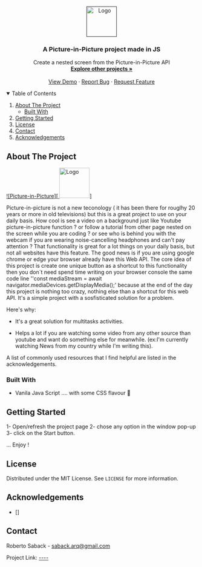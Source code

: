
<!-- PROJECT LOGO -->
<br />
<p align="center">
  <a href="">
    <img src="" alt="Logo" width="80" height="80">
  </a>

  <h3 align="center">A Picture-in-Picture project made in JS</h3>

  <p align="center">
   Create a nested screen from the Picture-in-Picture API
    <br />
    <a href="https://github.com/RobertoSaback"><strong>Explore other projects »</strong></a>
    <br />
    <br />
    <a href="">View Demo</a>
    ·
    <a href="https://github.com/robertosaback/Video-Player-Component/issues">Report Bug</a>
    ·
    <a href="https://github.com/robertosaback/Video-Player-Component/issues">Request Feature</a>
  </p>
</p>



<!-- TABLE OF CONTENTS -->
<details open="open">
  <summary>Table of Contents</summary>
  <ol>
    <li>
      <a href="#about-the-project">About The Project</a>
      <ul>
        <li><a href="#built-with">Built With</a></li>
      </ul>
    </li>
    <li>
      <a href="#getting-started">Getting Started</a>
    </li>
    <li><a href="#license">License</a></li>
    <li><a href="#contact">Contact</a></li>
    <li><a href="#acknowledgements">Acknowledgements</a></li>
  </ol>
</details>



<!-- ABOUT THE PROJECT -->
## About The Project

[![Picture-in-Picture][ <img src="" alt="Logo" width="80" height="80">]](https://example.com)

Picture-in-picture is not a new teconology ( it has been there for rouglhy 20 years or more in old televisions) but this is a great project to use on your daily basis. How cool is see a video on a background just like Youtube picture-in-picture function ? or follow a tutorial from  other page nested on the screen while  you are coding ? or see who is  behind you with the webcam if you are wearing noise-cancelling headphones and can't pay attention ?
That functionality  is great for a lot things  on your daily basis, but not all websites have this feature. The good news is if you are using google chrome or edge your browser already have this Web API. The core idea of this project is create one unique button as a shortcut to this functionality then you don´t need spend time writing on your browser console  the same code line ''const mediaStream = await navigator.mediaDevices.getDisplayMedia();' because at the end of the day this project is nothing too crazy, nothing else than a shortcut for  this web API. It's a simple project with a sosfisticated solution for a problem.


Here's why:

* It's a great solution for multitasks activities.

* Helps a lot if you are watching some video from any other source than youtube and want do something else for meanwhile. (ex:I'm currently watching News from  my country while I'm writing this).

A list of commonly used resources that I find helpful are listed in the acknowledgements.

### Built With

* Vanila Java Script .... with some CSS flavour :icecream:


<!-- GETTING STARTED -->
## Getting Started

1- Open/refresh the project page 
2- chose any option in the window pop-up
3- click on the Start button.
 
... Enjoy ! 

<!-- LICENSE -->
## License

Distributed under the MIT License. See `LICENSE` for more information.

<!-- ACKNOWLEDGEMENTS -->
## Acknowledgements
* []

<!-- CONTACT -->
## Contact

Roberto Saback  - saback.arq@gmail.com

Project Link: [----](https://github.com/robertosaback/repo_name)
